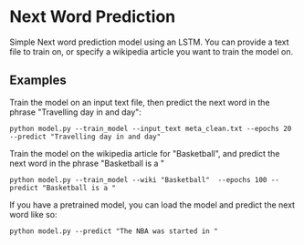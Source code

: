 # Next Word Prediction

Simple Next word prediction model using an LSTM. You can provide a text file to train on, or specify a wikipedia article you want to train the model on. 

## Examples 

Train the model on an input text file, then predict the next word in the phrase "Travelling day in and day": 

`python model.py --train_model --input_text meta_clean.txt --epochs 20 --predict "Travelling day in and day"`

Train the model on the wikipedia article for "Basketball", and predict the next word in the phrase "Basketball is a "

`python model.py --train_model --wiki "Basketball"  --epochs 100 --predict "Basketball is a "`

If you have a pretrained model, you can load the model and predict the next word like so:

`python model.py --predict "The NBA was started in "`
